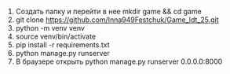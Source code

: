 1. Создать папку и перейти в нее mkdir game && cd game
2. git clone https://github.com/Inna949Festchuk/Game_ldt_25.git
3. python -m venv venv
4. source venv/bin/activate
5. pip install -r requirements.txt
6. python manage.py runserver
7. В браузере открыть python manage.py runserver 0.0.0.0:8000